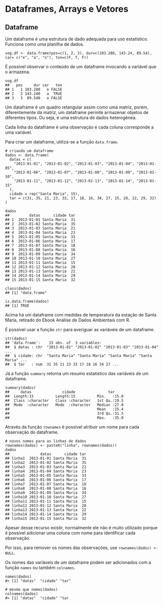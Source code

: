 # Dataframes, Arrays e Vetores

## Dataframe

Um dataframe é uma estrutura de dado adequada para uso estatístico. Funciona como uma planilha de dados.

```
vog.df <- data.frame(pos=c(1, 2, 3), dur=c(103.288, 143.24, 89.54), car= c("e", "a", "o"), ton=c(F, T, F))
```

É possível observar o conteúdo de um dataframe invocando a variável que o armazena.

```
vog.df
##   pos     dur car   ton
## 1   1 103.288   e FALSE
## 2   2 143.240   a  TRUE
## 3   3  89.540   o FALSE
```

Um dataframe é um quadro retangular assim como uma matriz, porém, diferentemente da matriz, um dataframe permite armazenar objetos de diferentes tipos. Ou seja, é uma estrutura de dados heterogênea.

Cada linha do dataframe é uma observação e cada coluna corresponde a uma variável.

Para criar um dataframe, utiliza-se a função `data.frame`.

```
# criando um dataframe
dados <- data.frame(
  datas = c(
    "2013-01-01", "2013-01-02", "2013-01-03", "2013-01-04", "2013-01-05",
    "2013-01-06", "2013-01-07", "2013-01-08", "2013-01-09", "2013-01-10",
    "2013-01-11", "2013-01-12", "2013-01-13", "2013-01-14", "2013-01-15"
  ),
  cidade = rep("Santa Maria", 15),
  tar = c(31, 35, 21, 23, 33, 17, 18, 16, 34, 27, 15, 28, 22, 29, 32)
)

dados
##         datas      cidade tar
## 1  2013-01-01 Santa Maria  31
## 2  2013-01-02 Santa Maria  35
## 3  2013-01-03 Santa Maria  21
## 4  2013-01-04 Santa Maria  23
## 5  2013-01-05 Santa Maria  33
## 6  2013-01-06 Santa Maria  17
## 7  2013-01-07 Santa Maria  18
## 8  2013-01-08 Santa Maria  16
## 9  2013-01-09 Santa Maria  34
## 10 2013-01-10 Santa Maria  27
## 11 2013-01-11 Santa Maria  15
## 12 2013-01-12 Santa Maria  28
## 13 2013-01-13 Santa Maria  22
## 14 2013-01-14 Santa Maria  29
## 15 2013-01-15 Santa Maria  32

class(dados)
## [1] "data.frame"

is.data.frame(dados)
## [1] TRUE
```

Acima há um dataframe com medidas de temperatura da estação de Santa Maria, retirado do Ebook Análise de Dados Ambientais com R.

É possível usar a função `str` para averiguar as variáveis de um dataframe.

```
str(dados)
## 'data.frame':    15 obs. of  3 variables:
##  $ datas : chr  "2013-01-01" "2013-01-02" "2013-01-03" "2013-01-04" ...
##  $ cidade: chr  "Santa Maria" "Santa Maria" "Santa Maria" "Santa Maria" ...
##  $ tar   : num  31 35 21 23 33 17 18 16 34 27 ...
```

Já a função `summary` retorna um resumo estatístico das variáveis de um dataframe.

```
summary(dados)
##     datas              cidade               tar      
##  Length:15          Length:15          Min.   :15.0  
##  Class :character   Class :character   1st Qu.:19.5  
##  Mode  :character   Mode  :character   Median :27.0  
##                                        Mean   :25.4  
##                                        3rd Qu.:31.5  
##                                        Max.   :35.0
```

Através da função `rownames` é possível atribuir um nome para cada observação do dataframe.

```
# novos nomes para as linhas de dados
rownames(dados) <- paste0("linha", rownames(dados))
dados
##              datas      cidade tar
## linha1  2013-01-01 Santa Maria  31
## linha2  2013-01-02 Santa Maria  35
## linha3  2013-01-03 Santa Maria  21
## linha4  2013-01-04 Santa Maria  23
## linha5  2013-01-05 Santa Maria  33
## linha6  2013-01-06 Santa Maria  17
## linha7  2013-01-07 Santa Maria  18
## linha8  2013-01-08 Santa Maria  16
## linha9  2013-01-09 Santa Maria  34
## linha10 2013-01-10 Santa Maria  27
## linha11 2013-01-11 Santa Maria  15
## linha12 2013-01-12 Santa Maria  28
## linha13 2013-01-13 Santa Maria  22
## linha14 2013-01-14 Santa Maria  29
## linha15 2013-01-15 Santa Maria  32
```

Apesar desse recurso existir, normalmente ele não é muito utilizado porque é possível adicionar uma coluna com nome para identificar cada observação.

Por isso, para remover os nomes das observações, use `rownames(dados) <- NULL`.

Os nomes das variáveis de um dataframe podem ser adicionados com a função `names` ou também `colnames`.

```
names(dados)
#> [1] "datas"  "cidade" "tar"

# mesmo que names(dados)
colnames(dados)
#> [1] "datas"  "cidade" "tar
```

